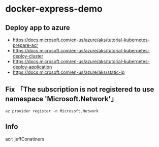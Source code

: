 # docker-express-demo

## Deploy app to azure

- https://docs.microsoft.com/en-us/azure/aks/tutorial-kubernetes-prepare-acr
- https://docs.microsoft.com/en-us/azure/aks/tutorial-kubernetes-deploy-cluster
- https://docs.microsoft.com/en-us/azure/aks/tutorial-kubernetes-deploy-application
- https://docs.microsoft.com/en-us/azure/aks/static-ip

## Fix 「The subscription is not registered to use namespace 'Microsoft.Network'」
```
az provider register -n Microsoft.Network
```

## Info

acr: jeffConatiners
